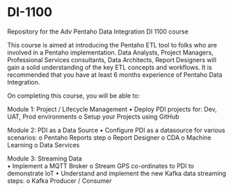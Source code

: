 # DI-1100
Repository for the Adv Pentaho Data Integration DI 1100 course

This course is aimed at introducing the Pentaho ETL tool to folks who are involved in a Pentaho implementation. Data Analysts, Project Managers, Professional Services consultants, Data Architects, Report Designers will gain a solid understanding of the key ETL concepts and workflows.
It is recommended that you have at least 6 months experience of Pentaho Data Integration.

On completing this course, you will be able to:

Module 1: Project / Lifecycle Management
•	Deploy PDI projects for: Dev, UAT, Prod environments
  o	Setup your Projects using GitHub
  
Module 2: PDI as a Data Source 
•	Configure PDI as a datasource for various scenarios:
  o	Pentaho Reports step
  o	Report Designer
  o	CDA
  o	Machine Learning
  o	Data Services
  
Module 3: Streaming Data  
•	Implement a MQTT Broker 
  o	Stream GPS co-ordinates to PDI to demonstrate IoT
•	Understand and implement the new Kafka data streaming steps:
  o	Kafka Producer /  Consumer
